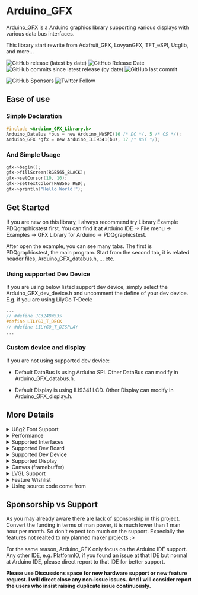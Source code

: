 # Arduino_GFX

Arduino_GFX is a Arduino graphics library supporting various displays with various data bus interfaces.

This library start rewrite from Adafruit_GFX, LovyanGFX, TFT_eSPI, Ucglib, and more...

![GitHub release (latest by date)](https://img.shields.io/github/v/release/moononournation/Arduino_GFX)
![GitHub Release Date](https://img.shields.io/github/release-date/moononournation/Arduino_GFX)
![GitHub commits since latest release (by date)](https://img.shields.io/github/commits-since/moononournation/Arduino_GFX/latest)
![GitHub last commit](https://img.shields.io/github/last-commit/moononournation/Arduino_GFX)

![GitHub Sponsors](https://img.shields.io/github/sponsors/moononournation)
![Twitter Follow](https://img.shields.io/twitter/follow/moononournation)

## Ease of use

### Simple Declaration

```C
#include <Arduino_GFX_Library.h>
Arduino_DataBus *bus = new Arduino_HWSPI(16 /* DC */, 5 /* CS */);
Arduino_GFX *gfx = new Arduino_ILI9341(bus, 17 /* RST */);
```

### And Simple Usage

```C
gfx->begin();
gfx->fillScreen(RGB565_BLACK);
gfx->setCursor(10, 10);
gfx->setTextColor(RGB565_RED);
gfx->println("Hello World!");
```

## Get Started

If you are new on this library, I always recommend try Library Example PDQgraphicstest first. You can find it at Arduino IDE -> File menu -> Examples -> GFX Library for Arduino -> PDQgraphicstest.

After open the example, you can see many tabs. The first is PDQgraphicstest, the main program. Start from the second tab, it is related header files, Arduino_GFX_databus.h, ... etc.

### Using supported Dev Device

If you are using below listed support dev device, simply select the Arduino_GFX_dev_device.h and uncomment the define of your dev device. E.g. if you are using LilyGo T-Deck:

```C
...
// #define JC3248W535
#define LILYGO_T_DECK
// #define LILYGO_T_DISPLAY
...
```

### Custom device and display

If you are not using supported dev device:

- Default DataBus is using Arduino SPI. Other DataBus can modify in Arduino_GFX_databus.h.

- Default Display is using ILI9341 LCD. Other Display can modify in Arduino_GFX_display.h.

## More Details

<details>

<summary>U8g2 Font Support</summary>

[U8g2](https://github.com/olikraus/u8g2.git) provided various font type and stored in compressed format. So U8g2 font gives more UI design possibilities and still can fit in the MCU limited storage space. Using U8g2 font in Arduino_GFX simply include U8g2lib.h before Arduino_GFX_Library.h:

```C
#include <U8g2lib.h>
#include <Arduino_GFX_Library.h>
```

And then setfont file to use:

```C
gfx->setCursor(10, 20);
gfx->setFont(u8g2_font_maniac_tr);
gfx->println("Hello World!");
```

U8g2 font list can be found at: <https://github.com/olikraus/u8g2/wiki/fntlistall>

### U8g2 Unicode (UTF8) Font Support

Another U8g2 font advantage is the font support Unicode glyphs. Simply enable setUTF8Print:

```C
gfx->begin();
gfx->fillScreen(RGB565_BLACK);
gfx->setUTF8Print(true);
```

And then print UTF8 string as usual:

```C
gfx->setCursor(0, 16);

gfx->setFont(u8g2_font_unifont_tr);
gfx->println("Hello World!");

gfx->setFont(u8g2_font_unifont_t_polish);
gfx->println("Witaj świecie!");

gfx->setFont(u8g2_font_unifont_t_vietnamese1);
gfx->println("Chào thế giới!");

gfx->setFont(u8g2_font_unifont_t_chinese2);
gfx->println("世界你好!");

gfx->setFont(u8g2_font_unifont_t_japanese1);
gfx->println("こんにちは世界!");

gfx->setFont(u8g2_font_unifont_t_korean1);
gfx->println("안녕하세요, 세계입니다!");
```

U8g2 Unifont list can be found at: <https://github.com/olikraus/u8g2/wiki/fntgrpunifont>

### Extra Fonts

Besides U8g2 generated font, Arduino_GFX also generated some useful font set:

#### [Chill-Bitmap v2.400](https://github.com/Warren2060/Chill-Bitmap)

##### u8g2_font_chill7_h_cjk

* Glyphs: 13478/13478
* Size: 254,960
* Generation script:

```console
otf2bdf ChillBitmap7x.ttf -p 6 -o ChillBitmap7x.bdf
bdfconv -v -f 1 -b 1 -m "0-4294967295" ChillBitmap7x.bdf -o u8g2_font_chill7_h_cjk.h -n u8g2_font_chill7_h_cjk
```

#### [Cubic 11 v1.013](https://github.com/ACh-K/Cubic-11)

##### u8g2_font_cubic11_h_cjk

* Glyphs: 10167/10167
* Size: 337,650
* Generation script:

```console
otf2bdf Cubic_11_1.013_R.ttf -p 9 -o Cubic_11_1.013_R.bdf
bdfconv -v -f 1 -b 1 -m "0-4294967295" Cubic_11_1.013_R.bdf -o u8g2_font_cubic11_h_cjk.h -n u8g2_font_cubic11_h_cjk
```

#### [QuanPixel](https://diaowinner.itch.io/galmuri-extended)

##### u8g2_font_quan7_h_cjk

* Glyphs: 18082/18082
* Size: 335,225
* Generation script:

```console
./bdfconv -v -f 1 -b 1 -m "0-4294967295" quan.bdf -o u8g2_font_quan7_h_cjk.h -n u8g2_font_quan7_h_cjk
```

#### [unifont_jp-14.0.02](http://unifoundry.com/pub/unifont/unifont-14.0.02/font-builds/unifont_jp-14.0.02.bdf.gz)

##### u8g2_font_unifont_h_utf8

* Glyphs: 57389/57389
* Size: 2,250,360
* Generation script:

```console
bdfconv -v -f 1 -b 1 -m "0-1114111" unifont_jp-14.0.02.bdf -o u8g2_font_unifont_h_utf8.h -n u8g2_font_unifont_h_utf8
```

##### u8g2_font_unifont_t_chinese

* Glyphs: 22145/57389
* Size: 979,557
* Generation script:

```console
bdfconv -v -f 1 -m "32-127,11904-12351,19968-40959,63744-64255,65280-65376" unifont_jp-14.0.02.bdf -o u8g2_font_unifont_t_chinese.h -n u8g2_font_unifont_t_chinese
```

##### u8g2_font_unifont_t_chinese4

* Glyphs: 7199/57389
* Size: 298,564
* Traditional Chinese common font list: <https://raw.githubusercontent.com/ButTaiwan/cjktables/master/taiwan/edu_standard_1.txt>
* Simplified Chinese common font list: <http://zht.glyphwiki.org/font/gw1197839.source>
* extra font list: 32-127,11904-12351,63744-64255,65280-65376
* Generation script:

```console
bdfconv -v -f 1 -M chinese4.list unifont_jp-14.0.02.bdf -o u8g2_font_unifont_t_chinese4.h -n u8g2_font_unifont_t_chinese4
```

##### u8g2_font_unifont_t_cjk

* Glyphs: 41364/57389
* Size: 1,704,862
* Generation script:

```console
bdfconv -v -f 1 -m "32-127,4352-4607,11904-12255,12288-19903,19968-40943,43360-43391,44032-55203,55216-55295,63744-64255,65072-65103,65280-65519" unifont_jp-14.0.02.bdf -o u8g2_font_unifont_t_cjk.h -n u8g2_font_unifont_t_cjk
```

</details>

<details>

<summary>Performance</summary>

This library is not putting speed at the first priority, but still paid much effort to make the display look smooth.

### Figures

Below are some figures compare with other 3 Arduino common display libraries.

* Arduino IDE: 1.8.15
* arduino-esp32: 1.0.6
* Dev Board: TTGO T8 v1.8
* PSRAM: disable
* Display: ILI9341
* Interface: SPI
* SPI Frequency: 40MHz
* Test time: 2021 Jun 16

| Benchmark          |  Adafruit_GFX | *Arduino_GFX* |    Lovyan_GFX |      TFT_eSPI |
| ------------------ | ------------- | ------------- | ------------- | ------------- |
| Screen fill        |       195,782 |     *160,094* |       154,341 |       155,938 |
| Text               |        97,662 |      *18,960* |        22,473 |        21,752 |
| Pixels             |     1,365,211 |     *903,549* |       867,702 |       775,781 |
| Lines              |     1,062,311 |     *412,026* |       269,060 |       264,950 |
| Horiz/Vert Lines   |        17,637 |      *14,197* |        13,692 |        13,833 |
| Rectangles-filled  |       406,817 |     *332,696* |       320,761 |       323,908 |
| Rectangles         |        11,641 |       *9,254* |         8,545 |         8,714 |
| Triangles-filled   |       150,941 |     *118,010* |       105,661 |       109,675 |
| Triangles          |        58,843 |      *23,570* |        15,884 |        16,277 |
| Circles-filled     |        76,739 |      *52,170* |        42,787 |        45,827 |
| Circles            |       118,125 |      *40,955* |        25,959 |        25,269 |
| Arcs-filled        |      N/A      |      *33,381* |        21,546 |      N/A      |
| Arcs               |      N/A      |      *66,054* |        47,901 |      N/A      |
| Rounded rects-fill |       408,534 |     *338,136* |       318,882 |       323,189 |
| Rounded rects      |        43,185 |      *21,562* |        13,089 |        15,371 |

### Why Run Fast?

* No read operation. Since not all display provide read back graphic memories API, Arduino_GFX skip all read operations. It can reduce the library size footprint and sometimes reduce the operation time.
* Tailor-made data bus classes. Arduino_GFX decouple data bus operation from display driver, it is more easy to write individual data bus class for each platform.

</details>

<details>

<summary>Supported Interfaces</summary>

### Various data bus interfaces

Arduino_GFX utilizes Arduino Built-in SPI class to support 8-bit SPI for most platforms.

Most tiny displays in hobbyist electronics world support 8-bit SPI, but some require 9-bit SPI. Arduino_GFX should be the first Arduino display library that can use ESP32 SPI to support 9-bit hardware SPI. It is important to support the displays that require 9-bit SPI interface. (e.g. HX8357B, ...)

Larger displays most likely do not support standalone SPI since it is not fast enough to refresh the full screen details. Most of them support 8-bit/16-bit Parallel interface.

Some larger display require RGB + 3-bit SPI combo interface, This interface requies at most 3(9-bit SPI) + 4(CS, CD, WR, RD) + 24(RBG888) = 31 pins. Most dev board do not have enough GPIO to support this. Arduino_GFX is stick to RGB565 color, so RGB666 and RGB888 require some connection hack. E.g. RGB666 connect R5 and R6 together, B5 and B6 together to become RGB565. Then the least GPIO requirement can become 3(9-bit SPI) + 2(CD, WR) + 16(RBG565) = 21 pins. **Remember always pull down CS pin and always pull up RD pin.**

### Currently Supported data bus [[Wiki](https://github.com/moononournation/Arduino_GFX/wiki/Data-Bus-Class)]

* 8-bit and 9-bit hardware SPI (ESP32SPI)
* 8-bit hardware SPI (HWSPI, ESP8266SPI, mbedSPI, NRFXSPI, RPiPicoSPI)
* 8-bit and 9-bit software SPI (SWSPI)
* 8-bit parallel interface (SWPAR8, AVRPAR8, ESP32LCD8, ESP32PAR8, ESP32S2PAR8, RPiPicoPAR8, RTLPAR8, STM32PAR8)
* 16-bit parallel interface (ESP32LCD16, ESP32PAR16, ESP32S2PAR16, RPiPicoPAR16)
* RGB565+SPI interface (ESP32RGBPanel)

#### Note

ESP32LCD8, ESP32LCD16 and ESP32RGBPanel only supported by arduino-esp32 v2.x and no longer support in v3.0.

</details>

<details>

<summary>Supported Dev Board</summary>

### Currently Supported Dev Board

* Ameba RTL8722DM Board (AMB 21)
* Ameba RTL8722DM MINI Board (AMB 23)
* Arduino Mega 2560 [[demo video](https://youtu.be/Hn2cTNrkOSM)]
* Arduino Nano
* Arduino Nano BLE 33
* Arduino Pro Micro
* Arduino UNO
* Arduino UNO R4 Minima [[demo video](https://youtu.be/M1TuEU5uPb0)]
* Arduino UNO R4 WiFi [[demo video](https://youtu.be/GB90AFSLIFo)]
* ESP8266 Series
* ESP32 Series
* ESP32-C3 Series
* ESP32-S2 Series
* ESP32-S3 Series
* Raspberry Pi Pico
* Raspberry Pi Pico W
* rtlduino BW16 (by Ai-Thinker)
* Sony Spresense
* WeAct BlackPill V2.0 (BlackPill F411CE)
* [Seeed Studio XIAO SAMD21](https://www.seeedstudio.com/Seeeduino-XIAO-3Pcs-p-4546.html)
* [Seeed Studio XIAO ESP32C3](https://www.seeedstudio.com/Seeed-XIAO-ESP32C3-p-5431.html)
* [Seeed Studio XIAO ESP32S3](https://www.seeedstudio.com/XIAO-ESP32S3-p-5627.html)

</details>

<details>

<summary>Supported Dev Device</summary>

### Currently Supported Dev Device [[Wiki](https://github.com/moononournation/Arduino_GFX/wiki/Dev-Device-Declaration)]

* [ESP32-1732S019](https://www.aliexpress.com/item/1005005059421229.html) [[demo video](https://youtube.com/shorts/VS4Qb3g2dWk)] [[LVGL demo video](https://youtu.be/V5xib6OnWiM)]
* ESP32-2432S028
* ESP32-2424012 [[demo video](https://youtu.be/EXw_yEMgug8)]
* ESP32-3248S035
* ESP32-4827A043 [[demo video](https://youtu.be/pd1DTW9QHkg)] [[LVGL demo video](https://youtu.be/L8iYjiy-DUI)]
* [ESP32-4827S043](https://www.aliexpress.com/item/1005004788147691.html) [[demo video 1](https://youtu.be/60rl7QoU4Sc)] [[demo video 2](https://youtube.com/shorts/QY09u37htIk)] [[LVGL demo video](https://youtu.be/VvpILAVyPt8)]
* [ESP32-8048S043](https://www.aliexpress.com/item/1005004788147691.html) [[demo video](https://youtu.be/tXBVTAzSf58)]
* [ESP32-8048S070](https://www.aliexpress.com/item/1005004952726089.html) [[LVGL demo video](https://youtu.be/7BRGVsnQpgE)]
* [ESP32 LCDKIT](https://docs.espressif.com/projects/espressif-esp-dev-kits/en/latest/esp32/esp32-lcdkit/user_guide.html)
* [ESP32-S3-EYE](https://github.com/espressif/esp-who/blob/master/docs/en/get-started/ESP32-S3-EYE_Getting_Started_Guide.md)
* [ESP32-S3-Box](https://www.espressif.com/en/news/ESP32-S3-BOX_video)
* [ESP32-S3-Box-3](https://www.espressif.com/en/news/ESP32-S3-BOX-3)
* [ESP32-S3-RGB](https://github.com/W00ng/ESP32-S3-RGB-Panel) [[LVGL demo video](https://youtu.be/d11yUvjh34A)]
* ESP32S3-2.1-TP
* [ESPboy](https://www.espboy.com) [[demo video](https://youtu.be/Cx82XWrc8-0)]
* [Guition JC1060P470](https://www.aliexpress.com/item/1005008328088576.html) [[demo video](https://youtu.be/CF1EDSQDHQ8)] [[LVGL demo](https://youtu.be/CF1EDSQDHQ8)]
* [LILYGO T-Deck](https://www.lilygo.cc/products/t-deck?bg_ref=Ts2JN05e23) [[demo video](https://youtube.com/shorts/fXKTVqjUoPM)]
* [LILYGO T-Deck Plus](https://www.lilygo.cc/products/t-deck-plus-1?bg_ref=Ts2JN05e23)
* [LILYGO T-Display](https://www.lilygo.cc/products/lilygo®-ttgo-t-display-1-14-inch-lcd-esp32-control-board?bg_ref=Ts2JN05e23)
* [LILYGO T-Display-S3](https://www.lilygo.cc/products/t-display-s3?bg_ref=Ts2JN05e23) [[demo video](https://youtu.be/kpRC64QNQAo)]
* [LILYGO T-Display-S3 AMOLED](https://www.lilygo.cc/products/t-display-s3-amoled?bg_ref=Ts2JN05e23) [[demo video](https://youtu.be/NvOGJAMlh1M)]
* [LILYGO T-Display-S3 AMOLED 1.64](https://www.lilygo.cc/products/t-display-s3-amoled-1-64?bg_ref=Ts2JN05e23) [[demo video](https://youtu.be/5O3fQ1xNsrg)][[LVGL demo video](https://youtu.be/6UEaxWfxm9g)]
* [LILYGO T-Display S3 Long](https://www.lilygo.cc/products/t-display-s3-long?bg_ref=Ts2JN05e23)[[LVGL demo video](https://youtu.be/OuxLFwxvcVc)]
* [LILYGO T-Display S3 Pro](https://www.lilygo.cc/products/t-display-s3-pro?bg_ref=Ts2JN05e23) [[demo video](https://youtube.com/shorts/PE-GKTzbdP8)]
* [LILYGO T-QT Pro](https://www.lilygo.cc/products/t-qt-pro?bg_ref=Ts2JN05e23) [[demo video](https://youtube.com/shorts/V1MCQ1tQ8PM)]
* [LILYGO T-RGB](https://www.lilygo.cc/products/t-rgb?bg_ref=Ts2JN05e23) [[LVGL demo video](https://youtu.be/BKEl_pWp_qQ)]
* [LILYGO T-Track](https://www.lilygo.cc/products/t-track?bg_ref=Ts2JN05e23) [[demo video](https://youtu.be/6wmUhp-5eMg)][[LVGL demo video](https://youtu.be/wQjMu5JZSkg)]
* LILYGO T-Watch
* [LILYGO T-Watch 2021](https://www.lilygo.cc/products/t-watch-2021?bg_ref=Ts2JN05e23)
* [LILYGO T4 S3](https://www.lilygo.cc/products/t4-s3?bg_ref=Ts2JN05e23)[[LVGL demo video](https://youtu.be/h4vXEYrDERM)]
* [M5Stack Core Family](https://shop.m5stack.com/collections/m5-controllers/CORE)
* [M5Stack AtomS3](https://shop.m5stack.com/products/atoms3-dev-kit-w-0-85-inch-screen)[[demo video](https://youtu.be/8u4TwZHmnN0)]
* [Makerfabs ESP32 3.5" TFT Touch with Camera](https://www.makerfabs.com/esp32-3.5-inch-tft-touch-capacitive-with-camera.html)
* [Makerfabs ESP32-S3 TFT 4.0"](https://www.makerfabs.com/esp32-s3-parallel-tft-with-touch-4-inch.html) [[demo video](https://youtu.be/Fmxd-Xu97C8)]
* [Makerfabs ESP32-S3 TFT 4.3" v1.3](https://www.makerfabs.com/esp32-s3-parallel-tft-with-touch-4-3-inch.html) [[demo video](https://youtu.be/oQ57L2gTHoo)]
* [Odroid Go](https://www.hardkernel.com/shop/odroid-go/)
* [seeed studio Wio Terminal](https://wiki.seeedstudio.com/Wio-Terminal-Getting-Started/)
* [Waveshare ESP32-C6-LCD-1.47](https://www.waveshare.com/esp32-c6-lcd-1.47.htm?&aff_id=107987)
* [Waveshare ESP32-C6-LCD-1.9](https://www.waveshare.com/esp32-c6-lcd-1.9.htm?&aff_id=107987)[[demo video](https://youtube.com/shorts/OryF57VqufY?feature=share)]
* [Waveshare ESP32-S3 1.46inch Round Display Development Board](https://www.waveshare.com/esp32-s3-touch-lcd-1.46b.htm?&aff_id=107987) [[demo video](https://youtube.com/shorts/tqyqxdRA550)]
* [Waveshare ESP32-S3-Touch-LCD-1.3](https://www.waveshare.com/esp32-s3-lcd-1.3.htm?&aff_id=107987) [[demo video](https://youtube.com/shorts/_n3qTa_nVGE)]
* [Waveshare ESP32-S3-Touch-LCD-1.3 with case and prism cube](https://www.waveshare.com/esp32-s3-lcd-1.3.htm?sku=30559&aff_id=107987) [[demo video](https://youtube.com/shorts/tqyqxdRA550)]
* [Waveshare ESP32-S3-Touch-LCD-2.8](https://www.waveshare.com/esp32-s3-touch-lcd-2.8.htm?&aff_id=107987) [[demo video](https://youtube.com/shorts/1RU_EanUgSU)
* [Waveshare ESP32-S3-Touch-AMOLED-1.64](https://www.waveshare.com/esp32-s3-touch-amoled-1.64.htm?&aff_id=107987)[[demo video](https://youtube.com/shorts/aTTQ9PKgESU?feature=share)]
* [Waveshare ESP32-S3-Touch-AMOLED-1.8](https://www.waveshare.com/esp32-s3-touch-amoled-1.8.htm?&aff_id=107987)[[demo video](https://youtube.com/shorts/sHjCoPSsC2Q?feature=share)]

* [Waveshare ESP32-S3-Touch-AMOLED-2.41](https://www.waveshare.com/esp32-s3-touch-amoled-2.41.htm?&aff_id=107987)
* [Waveshare RP2040-LCD-0.96](https://www.waveshare.com/rp2040-lcd-0.96.htm?&aff_id=107987)
* [Waveshare RP2040-LCD-1.28](https://www.waveshare.com/rp2040-lcd-1.28.htm?&aff_id=107987)
* [Waveshare RP2350-LCD-0.96](https://www.waveshare.com/rp2350-lcd-0.96.htm?&aff_id=107987)
* [wireless-tag WT-32-SC01](http://www.wireless-tag.com/portfolio/wt32-sc01/)
* [Elecrow ESP Terminal with 3.5" parallel RGB display DLC35010R](https://www.elecrow.com/esp-terminal-with-esp32-3-5-inch-parallel-480x320-tft-capacitive-touch-display-rgb-by-chip-ili9488.html) [[demo video](https://youtu.be/QRDVuwayNFw)]
* [Elecrow Wizee-ESP32 WZ8048C050](https://www.elecrow.com/esp32-display-5-inch-hmi-display-rgb-tft-lcd-touch-screen-support-lvgl.html)
* [wireless-tag ZX2D10GE10R-V4848](https://github.com/wireless-tag-com/ZX2D10GE01R-V4848)
* [wireless-tag ZX3D50CE02S](https://github.com/wireless-tag-com/ZX3D50CE02S)
* [wireless-tag ZX3D95CE01S-AR](https://github.com/wireless-tag-com/ZX3D95CE01S-AR-4848)
* [wireless-tag ZX3D95CE01S-TR](https://github.com/wireless-tag-com/ZX3D95CE01S-TR-4848) [[demo video](https://www.youtube.com/shorts/5u6_C-krK2Q)]
* [QM Smart Panlee 7.0 inch serial screen ZX7D00CE01S](http://en.smartpanle.com/product-item-19.html) [[demo video](https://youtu.be/r-zAMUzpkGE)]

</details>

<details>

<summary>Supported Display</summary>

### Currently Supported Display [[Wiki](https://github.com/moononournation/Arduino_GFX/wiki/Display-Class)]

* GC9A01 240x240 round display [[demo video](https://youtu.be/kJrAFm20-zg)]
* GC9C01 360x360 round display [[demo video](https://youtube.com/shorts/Sk9sVT9PawA)]
* GC9106 80x160 [[demo video](https://youtu.be/RToGeeb1jxQ)]
* GC9107 128x128 [[demo video](https://youtube.com/shorts/V1MCQ1tQ8PM)]
* GC9503V 480x480 (RGB) [[demo video](https://youtube.com/shorts/hk7ZMBRCmjI)]
* HX8347C 240x320 [[demo video](https://youtu.be/25ymuV51YQM)]
* HX8347D 240x320 [[demo video](https://youtu.be/sv6LGkLRZjI)]
* HX8394 720x1280 [[demo video](https://www.bilibili.com/video/BV1eNLRzaEFL)]
* HX8352C 240x400 [[demo video](https://youtu.be/m2xWYbS3t7s)]
* HX8357A 320x480 [[demo video](https://youtu.be/wJkLO_xCTXA)] (currently only portrait works, i.e. rotation 0 and 2)
* HX8357B 320x480 (9-bit SPI) [[demo video](https://youtu.be/pB6_LOCiUqg)]
* HX8369A 480x800 [[demo video](https://youtu.be/sXpU8bhtXKQ)] [[LVGL demo video](https://youtu.be/q575lTuVDcU)]
* ILI6122 480x800 (RGB)
* ILI6485 480x272 (RGB) [[demo video](https://youtu.be/60rl7QoU4Sc)]
* ILI9225 176x220 [[demo video](https://youtu.be/jm2UrCG27F4)]
* ILI9341 240x320 [[demo video](https://youtu.be/NtlEEL7MkQY)]
* ILI9341 240x320 (8-bit/16-bit Parallel) [[demo video](https://youtu.be/xuVx0dzQ7nM)]
* ILI9342 320x240 [[demo video](https://youtu.be/UoPpIjVSO5Q)]
* ILI9481 320x480 (18 bit color) [[demo video](https://youtu.be/YxjuuCFhlqM)]
* ILI9486 320x480 (8-bit/16-bit Parallel) [[demo video](https://youtu.be/GB90AFSLIFo)]
* ILI9486 320x480 (18 bit color) [[demo video](https://youtu.be/pZ6izDqmVds)]
* ILI9488 320x480 (3 bit color with canvas) [[demo video](https://youtu.be/r7be0WbIBYk)]
* ILI9488 320x480 (18 bit color) [[demo video](https://youtu.be/NkE-LhtLHBQ)]
* ILI9806 (8-bit/16-bit Parallel) 480x854 [[demo video](https://youtu.be/mYv-wdtWr8s)] [[LVGL demo video](https://youtu.be/PqjV8lovg_c)][[2](https://youtu.be/j31KZoQUKis)]
* JBT6K71 240x320 (8-bit Parallel) [[demo video](https://youtu.be/qid3F4Gb0mM)]
* NT35310 320x480 [[demo video](https://youtu.be/bvIz5CoYPNk)]
* NT35510 480x800 (8-bit/16-bit Parallel) [[demo video](https://youtu.be/C_1ASzUN3bg)]
* NT39125 240x376 (8-bit/16-bit Parallel) [[demo video](https://youtu.be/JGMrM18JAFA)]
* NV3007 142x428 [[demo video](https://youtube.com/shorts/ePcf0LmMgOo)]
* NV3041A 480x272 [[demo video](https://youtu.be/pd1DTW9QHkg)]
* OTM8009A 480x800 (8-bit/16-bit Parallel)
* R61529 320x480 (8-bit/16-bit Parallel) [[demo video](https://youtu.be/s93gxjbIAT8)]
* Raspberry Pi DPI Display (RPi_DPI_RGBPanel) Any Resolution [[demo video](https://youtube.com/shorts/IqQEq-VLVwI)]
* SEPS525 160x128 [[demo video](https://youtu.be/tlmvFBHYv-k)]
* SSD1283A 130x130 [[demo video](https://youtu.be/OrIchaRikiQ)]
* SSD1331 96x64 [[demo video](https://youtu.be/v20b1A_KDcQ)]
* SSD1351 128x128 [[demo video](https://youtu.be/5TIM-qMVBNQ)]
* SSD1351 128x96
* ST7735 128x160 (various tabs) [[demo video](https://youtu.be/eRBSSD_N9II)]
* ST7735 128x128 (various tabs) [[demo video](https://youtu.be/6rueSV2Ee6c)]
* ST7735 80x160 [[demo video](https://youtu.be/qESHDuYo_Mk)]
* ST7701 480x480 (RGB) [[demo video](https://youtube.com/shorts/JV8Rzxop5EQ)] [[2.1" round display demo video](https://youtube.com/shorts/WLWio1CjBoo?feature=share)] [[2.8" round display demo video](https://youtube.com/shorts/Ih_QlttWTVk?feature=share)]
* ST7789 135x240 [[demo video](https://youtu.be/Zk81_T8c20E)]
* ST7789 240x240 [[demo video](https://youtu.be/Z27zYg5uAsk)]
* ST7789 240x240 [[demo video](https://youtu.be/9AqsXMB8Qbk)]
* ST7789 240x280 round corner display [[demo video](https://youtu.be/KzDC02wg8z0)]
* ST7789 240x320 [[demo video](https://youtu.be/ZEvc1LkuVuQ)]
* ST7796 320x480 [[demo video](https://youtu.be/hUL-RuG4MAQ)]
* WEA2012 356x400 [[demo video](https://youtube.com/shorts/neDyijFrfQY)] [[LVGL demo video](https://youtube.com/shorts/z9Z_u0xg_as)]

### Tobe Support Display (Sponsors can make it happen)

* Mono display supported by co-operate with Canvas
* Multi-color e-ink display supported by co-operate with Canvas

</details>

<details>

<summary>Canvas (framebuffer)</summary>

### Canvas Class [[Wiki](https://github.com/moononournation/Arduino_GFX/wiki/Canvas-Class)]

* Arduino_Canvas (16-bit pixel)
* Arduino_Canvas_3bit (1/4 memory space of 16-bit pixel)
* Arduino_Canvas_Indexed (half memory space of 16-bit pixel)
* Arduino_Canvas_Mono (1/16 memory space of 16-bit pixel)

</details>

<details>

<summary>LVGL Support</summary>

### 3 LVGL demo in Library Examples

* LvglBenchmark [[demo video](https://youtu.be/75Qx-UEgabY)]
* LvglHelloWorld
* LvglWidgets

</details>

<details>

<summary>Feature Wishlist</summary>

### Sponsors can make it happen

* Print color Emoji Characters
* Load bitmap font files from flash / SD
* Fill Gradient (Discussion #128)

</details>

<details>

<summary>Using source code come from</summary>

* <https://github.com/adafruit/Adafruit-GFX-Library.git>
* <https://github.com/adafruit/Adafruit_ILI9341.git>
* <https://github.com/adafruit/Adafruit-SSD1351-library.git>
* <https://github.com/ananevilya/Arduino-ST7789-Library.git>
* <https://github.com/BasementCat/arduino-tft-gif.git>
* <https://github.com/Bodmer/TFT_eSPI.git>
* <https://github.com/daumemo/IPS_LCD_R61529_FT6236_Arduino_eSPI_Test.git>
* <https://github.com/espressif/arduino-esp32.git>
* <https://github.com/espressif/esp-idf.git>
* <https://github.com/gitcnd/LCDWIKI_SPI.git>
* <https://github.com/hi631/LCD_NT35510-MRB3971.git>
* <https://github.com/lcdwiki/LCDWIKI_SPI.git>
* <https://github.com/Xinyuan-LilyGO/T-RGB.git>
* <https://github.com/lovyan03/LovyanGFX.git>
* <https://github.com/modi12jin/Arduino-ESP32-WEA2012.git>
* <https://github.com/nopnop2002/esp-idf-parallel-tft.git>
* <https://github.com/olikraus/u8g2.git>

</details>

## Sponsorship vs Support

As you may already aware there are lack of sponsorship in this project. Convert the funding in terms of man power, it is much lower than 1 man hour per month. So don't expect too much on the support. Expecially the features not realted to my planned maker projects ;>

For the same reason, Arduino_GFX only focus on the Arduino IDE support. Any other IDE, e.g. PlatformIO, if you found an issue at that IDE but normal at Arduino IDE, please direct report to that IDE for better support.

**Please use Discussions space for new hardware support or new feature request. I will direct close any non-issue issues. And I will consider report the users who insist raising duplicate issue continuously.**
